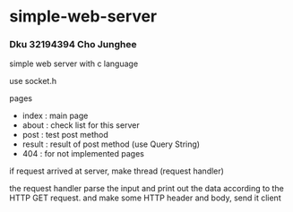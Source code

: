# simple-web-server

### Dku 32194394 Cho Junghee

simple web server with c language

use socket.h

pages
- index : main page
- about : check list for this server
- post : test post method
- result : result of post method (use Query String)
- 404 : for not implemented pages

if request arrived at server, make thread (request handler)

the request handler parse the input and print out the data according to the HTTP GET request.
and make some HTTP header and body, send it client
